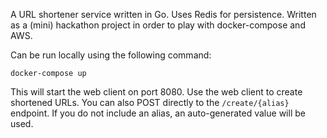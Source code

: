 A URL shortener service written in Go. Uses Redis for persistence. Written as a (mini) hackathon project in order to play with docker-compose and AWS.

Can be run locally using the following command:

```docker-compose up```

This will start the web client on port 8080. Use the web client to create shortened URLs. You can also POST directly to the `/create/{alias}` endpoint. If you do not include an alias, an auto-generated value will be used.
